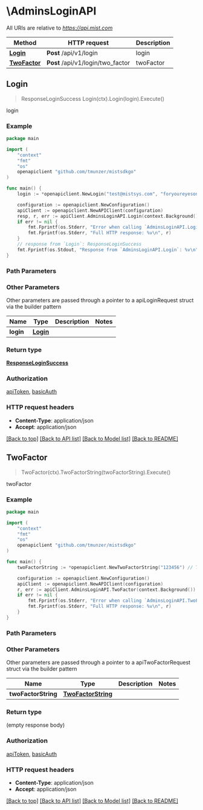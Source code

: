 # \AdminsLoginAPI

All URIs are relative to *https://api.mist.com*

Method | HTTP request | Description
------------- | ------------- | -------------
[**Login**](AdminsLoginAPI.md#Login) | **Post** /api/v1/login | login
[**TwoFactor**](AdminsLoginAPI.md#TwoFactor) | **Post** /api/v1/login/two_factor | twoFactor



## Login

> ResponseLoginSuccess Login(ctx).Login(login).Execute()

login



### Example

```go
package main

import (
	"context"
	"fmt"
	"os"
	openapiclient "github.com/tmunzer/mistsdkgo"
)

func main() {
	login := *openapiclient.NewLogin("test@mistsys.com", "foryoureyesonly") // Login |  (optional)

	configuration := openapiclient.NewConfiguration()
	apiClient := openapiclient.NewAPIClient(configuration)
	resp, r, err := apiClient.AdminsLoginAPI.Login(context.Background()).Login(login).Execute()
	if err != nil {
		fmt.Fprintf(os.Stderr, "Error when calling `AdminsLoginAPI.Login``: %v\n", err)
		fmt.Fprintf(os.Stderr, "Full HTTP response: %v\n", r)
	}
	// response from `Login`: ResponseLoginSuccess
	fmt.Fprintf(os.Stdout, "Response from `AdminsLoginAPI.Login`: %v\n", resp)
}
```

### Path Parameters



### Other Parameters

Other parameters are passed through a pointer to a apiLoginRequest struct via the builder pattern


Name | Type | Description  | Notes
------------- | ------------- | ------------- | -------------
 **login** | [**Login**](Login.md) |  | 

### Return type

[**ResponseLoginSuccess**](ResponseLoginSuccess.md)

### Authorization

[apiToken](../README.md#apiToken), [basicAuth](../README.md#basicAuth)

### HTTP request headers

- **Content-Type**: application/json
- **Accept**: application/json

[[Back to top]](#) [[Back to API list]](../README.md#documentation-for-api-endpoints)
[[Back to Model list]](../README.md#documentation-for-models)
[[Back to README]](../README.md)


## TwoFactor

> TwoFactor(ctx).TwoFactorString(twoFactorString).Execute()

twoFactor



### Example

```go
package main

import (
	"context"
	"fmt"
	"os"
	openapiclient "github.com/tmunzer/mistsdkgo"
)

func main() {
	twoFactorString := *openapiclient.NewTwoFactorString("123456") // TwoFactorString |  (optional)

	configuration := openapiclient.NewConfiguration()
	apiClient := openapiclient.NewAPIClient(configuration)
	r, err := apiClient.AdminsLoginAPI.TwoFactor(context.Background()).TwoFactorString(twoFactorString).Execute()
	if err != nil {
		fmt.Fprintf(os.Stderr, "Error when calling `AdminsLoginAPI.TwoFactor``: %v\n", err)
		fmt.Fprintf(os.Stderr, "Full HTTP response: %v\n", r)
	}
}
```

### Path Parameters



### Other Parameters

Other parameters are passed through a pointer to a apiTwoFactorRequest struct via the builder pattern


Name | Type | Description  | Notes
------------- | ------------- | ------------- | -------------
 **twoFactorString** | [**TwoFactorString**](TwoFactorString.md) |  | 

### Return type

 (empty response body)

### Authorization

[apiToken](../README.md#apiToken), [basicAuth](../README.md#basicAuth)

### HTTP request headers

- **Content-Type**: application/json
- **Accept**: application/json

[[Back to top]](#) [[Back to API list]](../README.md#documentation-for-api-endpoints)
[[Back to Model list]](../README.md#documentation-for-models)
[[Back to README]](../README.md)

